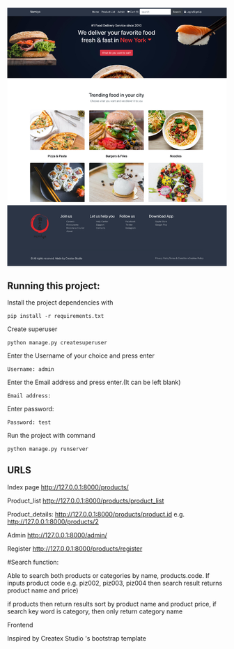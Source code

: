 ![Screenshot](index.jpg)



## Running this project:


Install the project dependencies with 


```
pip install -r requirements.txt
```

Create superuser

```
python manage.py createsuperuser
```
Enter the Username of your choice and press enter

```
Username: admin
```

Enter the Email address and press enter.(It can be left blank)

```
Email address:
```

Enter password:

```
Password: test
```

Run the project with command

```
python manage.py runserver
```

## URLS

Index page http://127.0.0.1:8000/products/

Product_list http://127.0.0.1:8000/products/product_list

Product_details: http://127.0.0.1:8000/products/product.id e.g. http://127.0.0.1:8000/products/2

Admin  http://127.0.0.1:8000/admin/

Register http://127.0.0.1:8000/products/register




#Search function:

Able to search both products or categories by name, products.code. If inputs product code e.g. piz002, piz003, piz004 then search result returns product name and price)

if products then return results sort by product name and product price, if search key word is category, then only return category name

Frontend

Inspired by  Createx Studio 's bootstrap template



